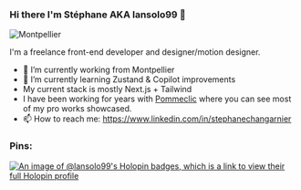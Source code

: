 ### Hi there I'm Stéphane AKA lansolo99 👋
<img src="https://res.cloudinary.com/lansolo99/image/upload/f_auto,q_auto/v1/lansolo99/github/montpellier" alt="Montpellier" style="max-width: 500px; display: inline-block;"/>

I'm a freelance front-end developer and designer/motion designer.

- 🔭 I’m currently working from Montpellier
- 🌱 I’m currently learning Zustand & Copilot improvements
- My current stack is mostly Next.js + Tailwind
- I have been working for years with [Pommeclic](https://www.pommeclic.com) where you can see most of my pro works showcased.
- 📫 How to reach me: https://www.linkedin.com/in/stephanechangarnier

### Pins:
[![An image of @lansolo99's Holopin badges, which is a link to view their full Holopin profile](https://holopin.me/lansolo99)](https://holopin.io/@lansolo99)
